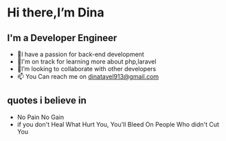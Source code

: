#   Hi there,I’m Dina 
##  I'm a Developer Engineer
 - 👀I have a passion for back-end development
 - 🌱I'm on track for learning more about php,laravel
-  💞️I’m looking to collaborate with other developers 
-  📫 You Can reach me on
      dinatayel913@gmail.com
 ## quotes i believe in
 -    No Pain No Gain
 -    if you don't Heal What Hurt You, You'll Bleed On People Who didn't Cut You



<!---
Dina-Tayel/Dina-Tayel is a ✨ special ✨ repository because its `README.md` (this file) appears on your GitHub profile.
You can click the Preview link to take a look at your changes.
--->
